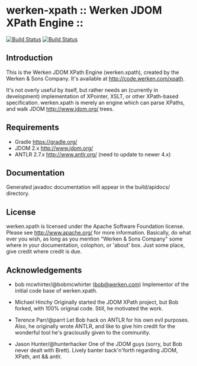 # werken-xpath :: Werken JDOM XPath Engine ::
[![Build Status](https://img.shields.io/travis/Obsidian-StudiosInc/werken-xpath/master.svg?colorA=9977bb&style=plastic)](https://travis-ci.org/Obsidian-StudiosInc/werken-xpath)
[![Build Status](https://img.shields.io/shippable/5a0a1aa5b2a4270700e2dcde/master.svg?colorA=9977bb&style=plastic)](https://app.shippable.com/projects/5a0a1aa5b2a4270700e2dcde/)

## Introduction
This is the Werken JDOM XPath Engine (werken.xpath), created by  the 
Werken & Sons Company. It's available at <http://code.werken.com/xpath>.

It's not overly useful by itself, but rather needs an (currently in
development) implementation of XPointer, XSLT, or other XPath-based 
specification.  werken.xpath is merely an engine which can parse XPaths,
and walk JDOM <http://www.jdom.org/> trees.


## Requirements
* Gradle <https://gradle.org/>
* JDOM 2.x <http://www.jdom.org/>
* ANTLR 2.7.x <http://www.antlr.org/> (need to update to newer 4.x)

## Documentation
Generated javadoc documentation will appear in the build/apidocs/ directory.

## License
werken.xpath is licensed under the Apache Software Foundation
license. Please see <http://www.apache.org/> for more information.
Basically, do what ever you wish, as long as you mention "Werken &
Sons Company" some where in your documentation, colophon, or 'about'
box.  Just some place, give credit where credit is due.

## Acknowledgements
  * bob mcwhirter/@bobmcwhirter (bob@werken.com)
    Implementor of the initial code base of werken.xpath.

  * Michael Hinchy
    Originally started the JDOM XPath project, but Bob forked, with 100% 
    original code.  Still, he motivated the work.

  * Terence Parr/@parrt
    Let Bob hack on ANTLR for his own evil purposes.  Also, he 
    originally wrote ANTLR, and like to give him credit for the  
    wonderful tool he's graciouslly given to the community.

  * Jason Hunter/@hunterhacker
    One of the JDOM guys (sorry, but Bob never dealt with Brett). Lively 
    banter back'n'forth regarding JDOM, XPath, ant && antlr.
